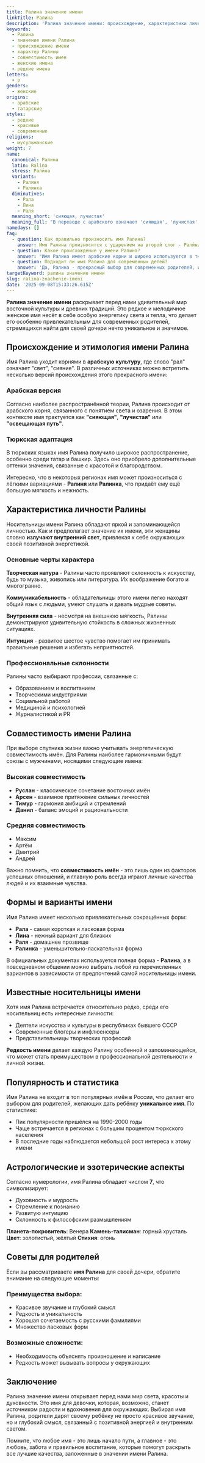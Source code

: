 ```yaml
---
title: Ралина значение имени
linkTitle: Ралина
description: 'Ралина значение имени: происхождение, характеристики личности, совместимость. Узнайте всё о редком и красивом женском имени Ралина.'
keywords:
  - Ралина
  - значение имени Ралина
  - происхождение имени
  - характер Ралины
  - совместимость имен
  - женские имена
  - редкие имена
letters:
  - р
genders:
  - женские
origins:
  - арабские
  - татарские
styles:
  - редкие
  - красивые
  - современные
religions:
  - мусульманские
weight: 7
name:
  canonical: Ралина
  latin: Ralina
  stress: Рали́на
  variants:
    - Ралиня
    - Ралинка
  diminutives:
    - Рала
    - Лина
    - Раля
  meaning_short: 'сияющая, лучистая'
  meaning_full: "В переводе с арабского означает 'сияющая', 'лучистая', 'освещающая путь'"
namedays: []
faq:
  - question: Как правильно произносить имя Ралина?
    answer: Имя Ралина произносится с ударением на второй слог - Рали́на. Это важно помнить при общении с носительницей этого имени.
  - question: Какое происхождение у имени Ралина?
    answer: "Имя Ралина имеет арабские корни и широко используется в тюркских культурах, особенно среди татар и башкир. Означает 'сияющая' или 'лучистая'."
  - question: Подходит ли имя Ралина для современных детей?
    answer: 'Да, Ралина - прекрасный выбор для современных родителей, ищущих красивое и необычное имя с глубоким смыслом и позитивной энергетикой.'
targetKeyword: ралина значение имени
slug: ralina-znachenie-imeni
date: '2025-09-08T15:33:26.615Z'
---
```


**Ралина значение имени** раскрывает перед нами удивительный мир восточной культуры и древних традиций. Это редкое и мелодичное женское имя несёт в себе особую энергетику света и тепла, что делает его особенно привлекательным для современных родителей, стремящихся найти для своей дочери нечто уникальное и значимое.

## Происхождение и этимология имени Ралина

Имя Ралина уходит корнями в **арабскую культуру**, где слово "рал" означает "свет", "сияние". В различных источниках можно встретить несколько версий происхождения этого прекрасного имени:

### Арабская версия

Согласно наиболее распространённой теории, Ралина происходит от арабского корня, связанного с понятием света и озарения. В этом контексте имя трактуется как **"сияющая"**, **"лучистая"** или **"освещающая путь"**.

### Тюркская адаптация

В тюркских языках имя Ралина получило широкое распространение, особенно среди татар и башкир. Здесь оно приобрело дополнительные оттенки значения, связанные с красотой и благородством.

Интересно, что в некоторых регионах имя может произноситься с лёгкими вариациями - **Ралиня** или **Ралинка**, что придаёт ему ещё большую мягкость и нежность.

## Характеристика личности Ралины

Носительницы имени Ралина обладают яркой и запоминающейся личностью. Как и предполагает значение их имени, эти женщины словно **излучают внутренний свет**, привлекая к себе окружающих своей позитивной энергетикой.

### Основные черты характера

**Творческая натура** - Ралины часто проявляют склонность к искусству, будь то музыка, живопись или литература. Их воображение богато и многогранно.

**Коммуникабельность** - обладательницы этого имени легко находят общий язык с людьми, умеют слушать и давать мудрые советы.

**Внутренняя сила** - несмотря на внешнюю мягкость, Ралины демонстрируют удивительную стойкость в сложных жизненных ситуациях.

**Интуиция** - развитое шестое чувство помогает им принимать правильные решения и избегать неприятностей.

### Профессиональные склонности

Ралины часто выбирают профессии, связанные с:

- Образованием и воспитанием
- Творческими индустриями
- Социальной работой
- Медициной и психологией
- Журналистикой и PR

## Совместимость имени Ралина

При выборе спутника жизни важно учитывать энергетическую совместимость имён. Для Ралины наиболее гармоничными будут союзы с мужчинами, носящими следующие имена:

### Высокая совместимость

- **Руслан** - классическое сочетание восточных имён
- **Арсен** - взаимное притяжение сильных личностей
- **Тимур** - гармония амбиций и стремлений
- **Данил** - баланс эмоций и рациональности

### Средняя совместимость

- Максим
- Артём
- Дмитрий
- Андрей

Важно помнить, что **совместимость имён** - это лишь один из факторов успешных отношений, и главную роль всегда играют личные качества людей и их взаимные чувства.

## Формы и варианты имени

Имя Ралина имеет несколько привлекательных сокращённых форм:

- **Рала** - самая короткая и ласковая форма
- **Лина** - нежный вариант для близких
- **Раля** - домашнее прозвище
- **Ралинка** - уменьшительно-ласкательная форма

В официальных документах используется полная форма - **Ралина**, а в повседневном общении можно выбрать любой из перечисленных вариантов в зависимости от предпочтений самой носительницы имени.

## Известные носительницы имени

Хотя имя Ралина встречается относительно редко, среди его носительниц есть интересные личности:

- Деятели искусства и культуры в республиках бывшего СССР
- Современные блогеры и инфлюенсеры
- Представительницы творческих профессий

**Редкость имени** делает каждую Ралину особенной и запоминающейся, что может стать преимуществом в профессиональной деятельности и личной жизни.

## Популярность и статистика

Имя Ралина не входит в топ популярных имён в России, что делает его выбором для родителей, желающих дать ребёнку **уникальное имя**. По статистике:

- Пик популярности пришёлся на 1990-2000 годы
- Чаще встречается в регионах с большим процентом тюркского населения
- В последние годы наблюдается небольшой рост интереса к этому имени

## Астрологические и эзотерические аспекты

Согласно нумерологии, имя Ралина обладает числом **7**, что символизирует:

- Духовность и мудрость
- Стремление к познанию
- Развитую интуицию
- Склонность к философским размышлениям

**Планета-покровитель**: Венера
**Камень-талисман**: горный хрусталь
**Цвет**: золотистый, жёлтый
**Стихия**: огонь

## Советы для родителей

Если вы рассматриваете **имя Ралина** для своей дочери, обратите внимание на следующие моменты:

### Преимущества выбора:

- Красивое звучание и глубокий смысл
- Редкость и уникальность
- Хорошая сочетаемость с русскими фамилиями
- Множество ласковых форм

### Возможные сложности:

- Необходимость объяснять произношение и написание
- Редкость может вызывать вопросы у окружающих

## Заключение

Ралина значение имени открывает перед нами мир света, красоты и духовности. Это имя для девочки, которая, возможно, станет источником радости и вдохновения для окружающих. Выбирая имя Ралина, родители дарят своему ребёнку не просто красивое звучание, но и глубокий смысл, связанный с позитивной энергией и внутренним светом.

Помните, что любое имя - это лишь начало пути, а главное - это любовь, забота и правильное воспитание, которые помогут раскрыть все лучшие качества, заложенные в значении имени Ралина.

